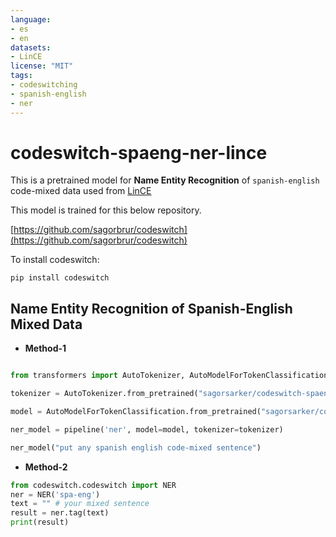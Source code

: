 ```yaml
---
language:
- es
- en
datasets:
- LinCE
license: "MIT"
tags:
- codeswitching
- spanish-english
- ner
---
```


# codeswitch-spaeng-ner-lince
This is a pretrained model for **Name Entity Recognition** of `spanish-english` code-mixed data used from [LinCE](https://ritual.uh.edu/lince/home)

This model is trained for this below repository. 

[https://github.com/sagorbrur/codeswitch](https://github.com/sagorbrur/codeswitch)

To install codeswitch:

```
pip install codeswitch
```

## Name Entity Recognition of Spanish-English Mixed Data

* **Method-1**

```py

from transformers import AutoTokenizer, AutoModelForTokenClassification, pipeline

tokenizer = AutoTokenizer.from_pretrained("sagorsarker/codeswitch-spaeng-ner-lince")

model = AutoModelForTokenClassification.from_pretrained("sagorsarker/codeswitch-spaeng-ner-lince")

ner_model = pipeline('ner', model=model, tokenizer=tokenizer)

ner_model("put any spanish english code-mixed sentence")

```

* **Method-2**

```py
from codeswitch.codeswitch import NER
ner = NER('spa-eng')
text = "" # your mixed sentence 
result = ner.tag(text)
print(result)
```
